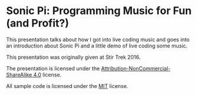 # Sonic Pi: Programming Music for Fun (and Profit?)

This presentation talks about how I got into live coding music and goes into an introduction about Sonic Pi and a little demo
of live coding some music.

This presentation was originally given at Stir Trek 2016.

The presentation is licensed under the [Attribution-NonCommercial-ShareAlike 4.0](https://creativecommons.org/licenses/by-nc-sa/4.0/) license.

All sample code is licensed under the [MIT](http://opensource.org/licenses/MIT) license.
